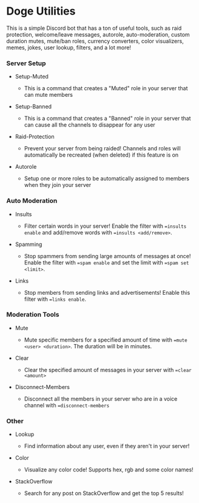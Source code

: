 # Doge Utilities
This is a simple Discord bot that has a ton of useful tools, such as raid protection, welcome/leave messages, autorole, auto-moderation, custom duration mutes, mute/ban roles, currency converters, color visualizers, memes, jokes, user lookup, filters, and a lot more!

### Server Setup
- Setup-Muted
  - This is a command that creates a "Muted" role in your server that can mute members

- Setup-Banned
  - This is a command that creates a "Banned" role in your server that can cause all the channels to disappear for any user

- Raid-Protection
  - Prevent your server from being raided! Channels and roles will automatically be recreated (when deleted) if this feature is on

- Autorole
  - Setup one or more roles to be automatically assigned to members when they join your server

### Auto Moderation
- Insults
  - Filter certain words in your server! Enable the filter with `=insults enable` and add/remove words with `=insults <add/remove>`.

- Spamming
  - Stop spammers from sending large amounts of messages at once! Enable the filter with `=spam enable` and set the limit with `=spam set <limit>`.

- Links
  - Stop members from sending links and advertisements! Enable this filter with `=links enable`.

### Moderation Tools
- Mute 
  - Mute specific members for a specified amount of time with `=mute <user> <duration>`. The duration will be in minutes.

- Clear
  - Clear the specified amount of messages in your server with `=clear <amount>`

- Disconnect-Members
  - Disconnect all the members in your server who are in a voice channel with `=disconnect-members`

### Other
- Lookup
  - Find information about any user, even if they aren't in your server!

- Color
  - Visualize any color code! Supports hex, rgb and some color names!

- StackOverflow
  - Search for any post on StackOverflow and get the top 5 results!
